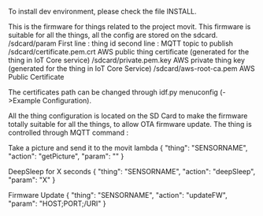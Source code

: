 To install dev environment, please check the file INSTALL.

This is the firmware for things related to the project movit. This firmware is suitable for all the things, all the config are stored on the sdcard.
/sdcard/param 
	First line : thing id
	second line : MQTT topic to publish
/sdcard/certificate.pem.crt 
	AWS public thing certificate (generated for the thing in IoT Core service)
/sdcard/private.pem.key
	AWS private thing key (generated for the thing in IoT Core Service)
/sdcard/aws-root-ca.pem
	AWS Public Certificate

The certificates path can be changed through idf.py menuconfig (->Example Configuration).

All the thing configuration is located on the SD Card to make the firmware totally suitable for all the things, to allow OTA firmware update.
The thing is controlled through MQTT command :

Take a picture and send it to the movit lambda
    {
      "thing": "SENSORNAME",
      "action": "getPicture",
      "param": ""
    }

DeepSleep for X seconds
    {
      "thing": "SENSORNAME",
      "action": "deepSleep",
      "param": "X"
    }

Firmware Update
    {
      "thing": "SENSORNAME",
      "action": "updateFW",
      "param": "HOST;PORT;/URI"
    }

